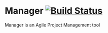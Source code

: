 # Manager [![Build Status](https://travis-ci.org/marciomarinho/manager.svg?branch=master)](https://travis-ci.org/marciomarinho/manager)
Manager is an Agile Project Management tool
